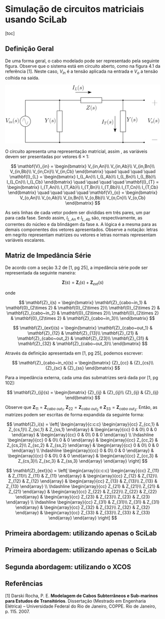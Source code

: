 # Simulação de circuitos matriciais usando SciLab






[toc]



<!-- 
-------------------------------------------------
-------------------------------------------------
-------------------------------------------------
-------------------------------------------------
-------------------------------------------------
-->
## Definição Geral

De uma forma geral, o cabo modelado pode ser representado pela seguinte figura. Observe que o sistema está em circuito aberto, como na figura 4.1 da referência [1]. Neste caso, $V_{in}$ é a tensão aplicada na entrada e $V_o$ a tensão colhida na saída.


<p align="center">
<img src="./figuras/LT_aberta.svg">
</p>


O circuito apresenta uma representação matricial, assim , as variáveis devem ser presentadas por vetores $6 \times 1$:

$$
\mathbf{V}_{in} =
\begin{bmatrix}
V_{in,An}\\ 
V_{in,Ab}\\
V_{in,Bn}\\ 
V_{in,Bb}\\ 
V_{in,Cn}\\ 
V_{in,Cb}    
\end{bmatrix}
\quad \quad \quad \quad 
\mathbf{I}_{L} =
\begin{bmatrix}
I_{L,An}\\ 
I_{L,Ab}\\
I_{L,Bn}\\ 
I_{L,Bb}\\ 
I_{L,Cn}\\ 
I_{L,Cb}    
\end{bmatrix}
\quad \quad \quad \quad 
\mathbf{I}_{T} =
\begin{bmatrix}
I_{T,An}\\ 
I_{T,Ab}\\
I_{T,Bn}\\ 
I_{T,Bb}\\ 
I_{T,Cn}\\ 
I_{T,Cb}    
\end{bmatrix}
\quad \quad \quad \quad 
\mathbf{V}_{o} =
\begin{bmatrix}
V_{o,An}\\ 
V_{o,Ab}\\
V_{o,Bn}\\ 
V_{o,Bb}\\ 
V_{o,Cn}\\ 
V_{o,Cb}    
\end{bmatrix}
$$

As seis linhas de cada vetor podem ser divididas em três pares, um par para cada fase. Sendo assim, $I_{L,An}$ e $I_{L,Ab}$ são, respectivamente, as correntes do núcleo e da blindágem da fase <code>A</code>. A lógica é a mesma para as demais componentes dos vetores apresentados. Observe a notação: letras em negrito representam matrizes ou vetores e letras normais representam variáveis escalares.  



<!-- 
-------------------------------------------------
-------------------------------------------------
-------------------------------------------------
-------------------------------------------------
-------------------------------------------------
-->
## Matriz de Impedância Série

De acordo com a seção 3.2 de [1, pg 25], a impedância série pode ser representada da seguinte maneira:

$$
\mathbf{Z}(s) = \mathbf{Z}_i(s) + \mathbf{Z}_{ext}(s) 
$$

onde 

$$
\mathbf{Z}_i(s) = 
\begin{bmatrix}
\mathbf{Z}_{cabo~in_1} & \mathbf{0}_{2\times 2} & \mathbf{0}_{2\times 2}\\
\mathbf{0}_{2\times 2} & \mathbf{Z}_{cabo~in_2} & \mathbf{0}_{2\times 2}\\
\mathbf{0}_{2\times 2} & \mathbf{0}_{2\times 2} & \mathbf{Z}_{cabo~in_3}\\    
\end{bmatrix} 
$$

$$
\mathbf{Z}_{ext}(s) = 
\begin{bmatrix}
\mathbf{Z}_{cabo~out_1} & \mathbf{Z}_{12} & \mathbf{Z}_{13}\\
\mathbf{Z}_{21} & \mathbf{Z}_{cabo~out_2} & \mathbf{Z}_{23}\\
\mathbf{Z}_{31} & \mathbf{Z}_{32} & \mathbf{Z}_{cabo~out_3}\\    
\end{bmatrix} 
$$


Através da definição apresentada em [1, pg 25], podemos escrever:

$$
\mathbf{Z}_{cabo~in_n}(s) = 
\begin{bmatrix}
{Z}_{cc} & {Z}_{cs}\\
{Z}_{sc} & {Z}_{ss}
\end{bmatrix} 
$$


Para a impedância externa, cada uma das submatrizes será dada por [1, pg 102]:

$$
\mathbf{Z}_{ij}(s) = 
\begin{bmatrix}
{Z}_{ij} & {Z}_{ij}\\
{Z}_{ij} & {Z}_{ij}
\end{bmatrix} 
$$

Observe que $\mathbf{Z}_{11} = \mathbf{Z}_{cabo~out_1}$, $\mathbf{Z}_{22} = \mathbf{Z}_{cabo~out_2}$ e $\mathbf{Z}_{33} = \mathbf{Z}_{cabo~out_3}$. Então, as matrizes podem ser escritas de forma expandida da seguinte forma:

$$
\mathbf{Z}_i(s) = 
\left[
\begin{array}{c:c:c}
    \begin{array}{cc}
        Z_{cc,1} & Z_{cs,1}\\
        Z_{sc,1} & Z_{ss,1}
    \end{array} &
       \begin{array}{cc}
        0 & 0\\
        0 & 0
    \end{array} &
    \begin{array}{cc}
        0 & 0\\
        0 & 0
    \end{array} \\ \hdashline
    \begin{array}{cc}
        0 & 0\\
        0 & 0
    \end{array} &
    \begin{array}{cc}
        Z_{cc,2} & Z_{cs,2}\\
        Z_{sc,2} & Z_{ss,2}
    \end{array} &
    \begin{array}{cc}
        0 & 0\\
        0 & 0
    \end{array} \\ \hdashline
    \begin{array}{cc}
        0 & 0\\
        0 & 0
    \end{array} &
    \begin{array}{cc}
        0 & 0\\
        0 & 0
    \end{array} &
    \begin{array}{cc}
        Z_{cc,3} & Z_{cs,3}\\
        Z_{sc,3} & Z_{ss,3}
    \end{array}
\end{array}
\right]
$$




$$
\mathbf{Z}_{ext}(s) = 
\left[
\begin{array}{c:c:c}
    \begin{array}{cc}
        Z_{11} & Z_{11}\\
        Z_{11} & Z_{11}
    \end{array} &
       \begin{array}{cc}
        Z_{12} & Z_{12}\\
        Z_{12} & Z_{12}
    \end{array} &
    \begin{array}{cc}
        Z_{13} & Z_{13}\\
        Z_{13} & Z_{13}
    \end{array} \\ \hdashline
    \begin{array}{cc}
        Z_{21} & Z_{21}\\
        Z_{21} & Z_{21}
    \end{array} &
    \begin{array}{cc}
        Z_{22} & Z_{22}\\
        Z_{22} & Z_{22}
    \end{array} &
    \begin{array}{cc}
        Z_{23} & Z_{23}\\
        Z_{23} & Z_{23}
    \end{array} \\ \hdashline
    \begin{array}{cc}
        Z_{31} & Z_{31}\\
        Z_{31} & Z_{31}
    \end{array} &
    \begin{array}{cc}
        Z_{32} & Z_{32}\\
        Z_{32} & Z_{32}
    \end{array} &
    \begin{array}{cc}
        Z_{33} & Z_{33}\\
        Z_{33} & Z_{33}
    \end{array}
\end{array}
\right]
$$



<!-- 
-------------------------------------------------
-------------------------------------------------
-------------------------------------------------
-------------------------------------------------
-------------------------------------------------
-->
## Primeira abordagem: utilizando apenas o SciLab 






<!-- 
-------------------------------------------------
-------------------------------------------------
-------------------------------------------------
-------------------------------------------------
-------------------------------------------------
-->
## Primeira abordagem: utilizando apenas o SciLab 








<!-- 
-------------------------------------------------
-------------------------------------------------
-------------------------------------------------
-------------------------------------------------
-------------------------------------------------
-->
## Segunda abordagem: utilizando o XCOS









<!-- 
-------------------------------------------------
-------------------------------------------------
-------------------------------------------------
-------------------------------------------------
-------------------------------------------------
-->
## Referências

[1] Darski Rocha, P. E. **Modelagem de Cabos Subterrâneos e Sub-marinos para Estudos de Transitórios**. Dissertação (Mestrado em Engenharia Elétrica) – Universidade Federal do Rio de Janeiro, COPPE. Rio de Janeiro, p. 115. 2007.
